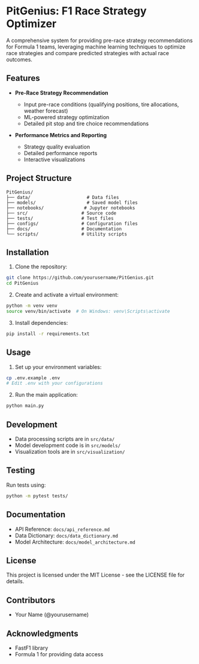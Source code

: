 # PitGenius: F1 Race Strategy Optimizer

A comprehensive system for providing pre-race strategy recommendations for Formula 1 teams, leveraging machine learning techniques to optimize race strategies and compare predicted strategies with actual race outcomes.

## Features

- **Pre-Race Strategy Recommendation**
  - Input pre-race conditions (qualifying positions, tire allocations, weather forecast)
  - ML-powered strategy optimization
  - Detailed pit stop and tire choice recommendations

- **Performance Metrics and Reporting**
  - Strategy quality evaluation
  - Detailed performance reports
  - Interactive visualizations

## Project Structure

```
PitGenius/
├── data/                     # Data files
├── models/                   # Saved model files
├── notebooks/               # Jupyter notebooks
├── src/                    # Source code
├── tests/                  # Test files
├── configs/                # Configuration files
├── docs/                   # Documentation
└── scripts/                # Utility scripts
```

## Installation

1. Clone the repository:
```bash
git clone https://github.com/yourusername/PitGenius.git
cd PitGenius
```

2. Create and activate a virtual environment:
```bash
python -m venv venv
source venv/bin/activate  # On Windows: venv\Scripts\activate
```

3. Install dependencies:
```bash
pip install -r requirements.txt
```

## Usage

1. Set up your environment variables:
```bash
cp .env.example .env
# Edit .env with your configurations
```

2. Run the main application:
```bash
python main.py
```

## Development

- Data processing scripts are in `src/data/`
- Model development code is in `src/models/`
- Visualization tools are in `src/visualization/`

## Testing

Run tests using:
```bash
python -m pytest tests/
```

## Documentation

- API Reference: `docs/api_reference.md`
- Data Dictionary: `docs/data_dictionary.md`
- Model Architecture: `docs/model_architecture.md`

## License

This project is licensed under the MIT License - see the LICENSE file for details.

## Contributors

- Your Name (@yourusername)

## Acknowledgments

- FastF1 library
- Formula 1 for providing data access
